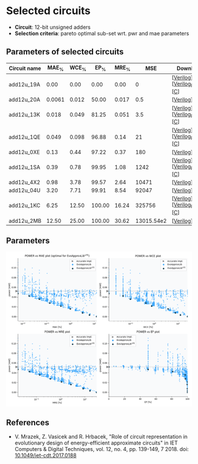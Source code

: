
Selected circuits
===================
 - **Circuit**: 12-bit unsigned adders
 - **Selection criteria**: pareto optimal sub-set wrt. pwr and mae parameters

Parameters of selected circuits
----------------------------

| Circuit name | MAE<sub>%</sub> | WCE<sub>%</sub> | EP<sub>%</sub> | MRE<sub>%</sub> | MSE | Download |
| --- |  --- | --- | --- | --- | --- | --- | 
| add12u_19A | 0.00 | 0.00 | 0.00 | 0.00 | 0 |  [[Verilog](add12u_19A.v)] [[Verilog<sub>PDK45</sub>](add12u_19A_pdk45.v)] [[C](add12u_19A.c)] |
| add12u_20A | 0.0061 | 0.012 | 50.00 | 0.017 | 0.5 |  [[Verilog](add12u_20A.v)]  [[C](add12u_20A.c)] |
| add12u_13K | 0.018 | 0.049 | 81.25 | 0.051 | 3.5 |  [[Verilog](add12u_13K.v)] [[Verilog<sub>PDK45</sub>](add12u_13K_pdk45.v)] [[C](add12u_13K.c)] |
| add12u_1QE | 0.049 | 0.098 | 96.88 | 0.14 | 21 |  [[Verilog](add12u_1QE.v)] [[Verilog<sub>PDK45</sub>](add12u_1QE_pdk45.v)] [[C](add12u_1QE.c)] |
| add12u_0XE | 0.13 | 0.44 | 97.22 | 0.37 | 180 |  [[Verilog](add12u_0XE.v)]  [[C](add12u_0XE.c)] |
| add12u_1SA | 0.39 | 0.78 | 99.95 | 1.08 | 1242 |  [[Verilog](add12u_1SA.v)] [[Verilog<sub>PDK45</sub>](add12u_1SA_pdk45.v)] [[C](add12u_1SA.c)] |
| add12u_4X2 | 0.98 | 3.78 | 99.57 | 2.64 | 10471 |  [[Verilog](add12u_4X2.v)]  [[C](add12u_4X2.c)] |
| add12u_04U | 3.20 | 7.71 | 99.91 | 8.54 | 92047 |  [[Verilog](add12u_04U.v)]  [[C](add12u_04U.c)] |
| add12u_1KC | 6.25 | 12.50 | 100.00 | 16.24 | 325756 |  [[Verilog](add12u_1KC.v)] [[Verilog<sub>PDK45</sub>](add12u_1KC_pdk45.v)] [[C](add12u_1KC.c)] |
| add12u_2MB | 12.50 | 25.00 | 100.00 | 30.62 | 13015.54e2 |  [[Verilog](add12u_2MB.v)]  [[C](add12u_2MB.c)] |
    
Parameters
--------------
![Parameters figure](fig.png)

References
--------------
   - V. Mrazek, Z. Vasicek and R. Hrbacek, "Role of circuit representation in evolutionary design of energy-efficient approximate circuits" in IET Computers & Digital Techniques, vol. 12, no. 4, pp. 139-149, 7 2018. doi: [10.1049/iet-cdt.2017.0188](https://dx.doi.org/10.1049/iet-cdt.2017.0188)

             